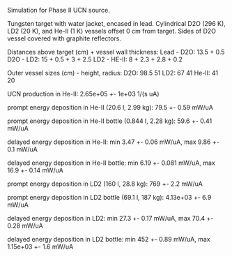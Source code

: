 Simulation for Phase II UCN source.

Tungsten target with water jacket, encased in lead.
Cylindrical D2O (296 K), LD2 (20 K), and He-II (1 K) vessels offset 0 cm from target.
Sides of D2O vessel covered with graphite reflectors.

Distances above target (cm) + vessel wall thickness:
Lead - D2O: 13.5 + 0.5
D2O - LD2: 15 + 0.5 + 3 + 2.5
LD2 - HE-II: 8 + 2.3 + 2.8 + 0.2

Outer vessel sizes (cm) - height, radius:
D2O: 98.5 51
LD2: 67 41
He-II: 41 20

UCN production in He-II:
2.65e+05 +- 1e+03 1/(s uA)

prompt energy deposition in He-II (20.6 l, 2.99 kg):
79.5 +- 0.59 mW/uA

prompt energy deposition in He-II bottle (0.844 l, 2.28 kg):
59.6 +- 0.41 mW/uA

delayed energy deposition in He-II:
min 3.47 +- 0.06 mW/uA, max 9.86 +- 0.1 mW/uA

delayed energy deposition in He-II bottle:
min 6.19 +- 0.081 mW/uA, max 16.9 +- 0.14 mW/uA

prompt energy deposition in LD2 (160 l, 28.8 kg):
769 +- 2.2 mW/uA

prompt energy deposition in LD2 bottle (69.1 l, 187 kg):
4.13e+03 +- 6.9 mW/uA

delayed energy deposition in LD2:
min 27.3 +- 0.17 mW/uA, max 70.4 +- 0.28 mW/uA

delayed energy deposition in LD2 bottle:
min 452 +- 0.89 mW/uA, max 1.15e+03 +- 1.6 mW/uA


